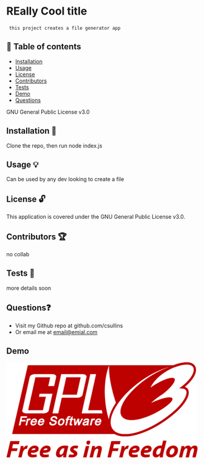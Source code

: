 # REally Cool title
     this project creates a file generator app
  
  ## 📘 Table of contents
  - [Installation](#installation)
  - [Usage](#usage)
  - [License](#license)
  - [Contributors](#contributors)
  - [Tests](#tests)
  - [Demo](#demo)
  - [Questions](#questions)

  GNU General Public License v3.0

  ## Installation 🔧
  
  Clone the repo, then run node index.js
  
  ## Usage 💡

  Can be used by any dev looking to create a file

  ## License 🔓
  
  This application is covered under the GNU General Public License v3.0.

  ## Contributors 🏆
  
  no collab
  
  ## Tests 🔬

  more details soon

  ## Questions❓

  * Visit my Github repo at github.com/csullins
  * Or email me at email@emial.com
  
  ## Demo

  ![demo](./assets/gnu.png)
  
